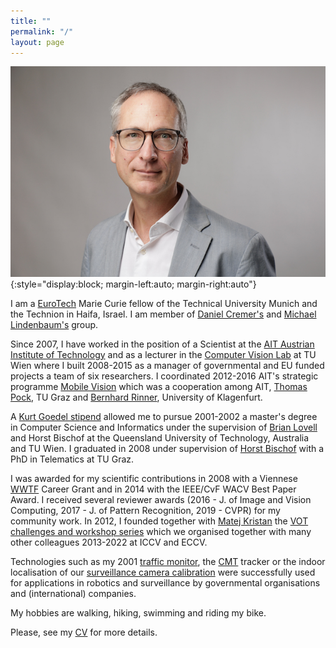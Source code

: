 ```yaml
---
title: ""
permalink: "/"
layout: page
---
```

![Me](assets/images/pflugfelder-3.jpg){:style="display:block; margin-left:auto; margin-right:auto"}

I am a [EuroTech](https://eurotech-universities.eu) Marie Curie fellow of the Technical University Munich and the Technion in Haifa, Israel. I am member of [Daniel Cremer's](https://vision.in.tum.de/members/pfl) and [Michael Lindenbaum's](https://mic.net.technion.ac.il) group.

Since 2007, I have worked in the position of a Scientist at the [AIT Austrian Institute of Technology](https://www.ait.ac.at) and as a lecturer in the [Computer Vision Lab](https://cvl.tuwien.ac.at) at TU Wien where I built 2008-2015 as a manager of governmental and EU funded projects a team of six researchers. I coordinated 2012-2016 AIT's strategic programme [Mobile Vision](https://www.ots.at/presseaussendung/OTS_20130910_OTS0063/ait-und-tu-graz-buendeln-staerken-in-der-internationalen-bildverarbeitungsforschung-bild) which was a cooperation among AIT, [Thomas Pock](https://www.tugraz.at/institute/icg/research/team-pock/people/pock/), TU Graz and [Bernhard Rinner](https://bernhardrinner.com), University of Klagenfurt.

A [Kurt Goedel stipend](https://kgs.logic.at) allowed me to pursue 2001-2002 a master's degree in Computer Science and Informatics under the supervision of [Brian Lovell](https://staff.itee.uq.edu.au/lovell/) and Horst Bischof at the Queensland University of Technology, Australia and TU Wien. I graduated in 2008 under supervision of [Horst Bischof](https://www.tugraz.at/institute/icg/research/team-bischof/people/team-about/horst-bischof/) with a PhD in Telematics at TU Graz.

I was awarded for my scientific contributions in 2008 with a Viennese [WWTF](https://www.wwtf.at/index.php?lang=EN) Career Grant and in 2014 with the IEEE/CvF WACV Best Paper Award. I received several reviewer awards (2016 - J. of Image and Vision Computing, 2017 - J. of Pattern Recognition, 2019 - CVPR) for my community work. In 2012, I founded together with [Matej Kristan](https://www.vicos.si/people/matej_kristan/) the [VOT challenges and workshop series](https://www.votchallenge.net) which we organised together with many other colleagues 2013-2022 at ICCV and ECCV.

Technologies such as my 2001 [traffic monitor](https://sciencev1.orf.at/news/35843.html), the [CMT](https://www.gnebehay.com/cmt/) tracker or the indoor localisation of our [surveillance camera calibration](https://link.springer.com/content/pdf/10.1007/978-3-319-16199-0_12.pdf) were successfully used for applications in robotics and surveillance by governmental organisations and (international) companies.

My hobbies are walking, hiking, swimming and riding my bike.

Please, see my [CV](assets/docs/sci-cv-pflugfelder.pdf) for more details.

<!---
 I am programming in  

 [![Julia](https://upload.wikimedia.org/wikipedia/commons/thumb/1/1f/Julia_Programming_Language_Logo.svg/200px-Julia_Programming_Language_Logo.svg.png)](https://julialang.org)
--->

